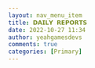 ```yaml
---
layout: nav_menu_item
title: 𝗗𝗔𝗜𝗟𝗬 𝗥𝗘𝗣𝗢𝗥𝗧𝗦
date: 2022-10-27 11:34
author: yeahgamesdevs
comments: true
categories: [Primary]
---
```


